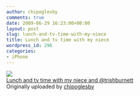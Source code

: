 ```yaml
---
author: chipoglesby
comments: true
date: 2009-06-29 16:23:00+00:00
layout: post
slug: lunch-and-tv-time-with-my-niece
title: Lunch and tv time with my niece
wordpress_id: 296
categories:
- iPhone
---
```


[![](http://farm4.static.flickr.com/3641/3671608515_fe83f024b0.jpg)](http://www.flickr.com/photos/chipoglesby/3671608515/)  
[Lunch and tv time with my niece and @trishburnett](http://www.flickr.com/photos/chipoglesby/3671608515/)  
Originally uploaded by [chipoglesby](http://www.flickr.com/people/chipoglesby/)

  

